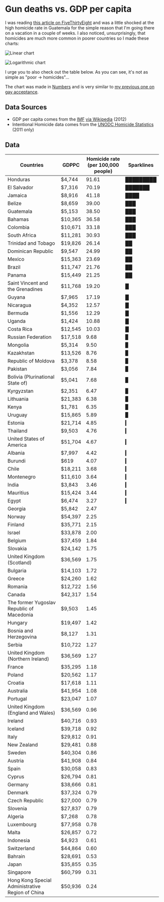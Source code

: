 # Gun deaths vs. GDP per capita

I was reading [this article on FiveThirtyEight](http://fivethirtyeight.com/datalab/oscar-pistorius-trial-puts-a-spotlight-on-crime-in-south-africa/) and was a little shocked at the high homicide rate in Guatemala for the simple reason that I'm going there on a vacation in a couple of weeks. I also noticed, unsurprisingly, that homicides are much more common in poorer countries so I made these charts:

![Linear chart](https://gist.github.com/atestu/10226116/raw/64f6cc9e6d9dbcabf8c988311cb4ae6613d312d6/chart-linear.png)

![Logarithmic chart](https://gist.github.com/atestu/10226116/raw/db4e49b6fde15923f7274e5c95ab9ab5c421be40/chart-log.png)

I urge you to also check out the table below. As you can see, it's not as simple as "poor → homicides"…

The chart was made in [Numbers](https://www.apple.com/mac/numbers/) and is very similar to [my previous one on gay acceptance](https://gist.github.com/atestu/9946443).

## Data Sources

* GDP per capita comes from the [IMF](http://www.imf.org/external/pubs/ft/weo/2013/02/weodata/weorept.aspx?sy=2012&ey=2012&ssd=1&sort=country&ds=.&br=1&pr1.x=16&pr1.y=7&c=512%2C668%2C914%2C672%2C612%2C946%2C614%2C137%2C311%2C962%2C213%2C674%2C911%2C676%2C193%2C548%2C122%2C556%2C912%2C678%2C313%2C181%2C419%2C867%2C513%2C682%2C316%2C684%2C913%2C273%2C124%2C868%2C339%2C921%2C638%2C948%2C514%2C943%2C218%2C686%2C963%2C688%2C616%2C518%2C223%2C728%2C516%2C558%2C918%2C138%2C748%2C196%2C618%2C278%2C522%2C692%2C622%2C694%2C156%2C142%2C624%2C449%2C626%2C564%2C628%2C565%2C228%2C283%2C924%2C853%2C233%2C288%2C632%2C293%2C636%2C566%2C634%2C964%2C238%2C182%2C662%2C453%2C960%2C968%2C423%2C922%2C935%2C714%2C128%2C862%2C611%2C135%2C321%2C716%2C243%2C456%2C248%2C722%2C469%2C942%2C253%2C718%2C642%2C724%2C643%2C576%2C939%2C936%2C644%2C961%2C819%2C813%2C172%2C199%2C132%2C733%2C646%2C184%2C648%2C524%2C915%2C361%2C134%2C362%2C652%2C364%2C174%2C732%2C328%2C366%2C258%2C734%2C656%2C144%2C654%2C146%2C336%2C463%2C263%2C528%2C268%2C923%2C532%2C738%2C944%2C578%2C176%2C537%2C534%2C742%2C536%2C866%2C429%2C369%2C433%2C744%2C178%2C186%2C436%2C925%2C136%2C869%2C343%2C746%2C158%2C926%2C439%2C466%2C916%2C112%2C664%2C111%2C826%2C298%2C542%2C927%2C967%2C846%2C443%2C299%2C917%2C582%2C544%2C474%2C941%2C754%2C446%2C698%2C666&s=PPPPC&grp=0&a=) [via Wikipedia](http://en.wikipedia.org/wiki/List_of_countries_by_GDP_(PPP)_per_capita) (2012)
* Intentional Homicide data comes from the [UNODC Homicide Statistics](https://www.unodc.org/unodc/en/data-and-analysis/homicide.html) (2011 only)

## Data

Countries | GDPPC | Homicide rate (per 100,000 people) | Sparklines
--------- | ----- | ---------------------------------- | ---
Honduras | $4,744 | 91.61 | █████████
El Salvador | $7,316 | 70.19 | ███████
Jamaica | $8,916 | 41.18 | ████
Belize | $8,659 | 39.00 | ███
Guatemala | $5,153 | 38.50 | ███
Bahamas | $10,365 | 36.58 | ███
Colombia | $10,671 | 33.18 | ███
South Africa | $11,281 | 30.93 | ███
Trinidad and Tobago | $19,826 | 26.14 | ██
Dominican Republic | $9,547 | 24.99 | ██
Mexico | $15,363 | 23.69 | ██
Brazil | $11,747 | 21.76 | ██
Panama | $15,449 | 21.25 | ██
Saint Vincent and the Grenadines | $11,768 | 19.20 | █
Guyana | $7,965 | 17.19 | █
Nicaragua | $4,352 | 12.57 | █
Bermuda | $1,556 | 12.29 | █
Uganda | $1,424 | 10.88 | █
Costa Rica | $12,545 | 10.03 | █
Russian Federation | $17,518 | 9.68 | ▊
Mongolia | $5,314 | 9.50 | ▊
Kazakhstan | $13,526 | 8.76 | ▊
Republic of Moldova | $3,378 | 8.58 | ▊
Pakistan | $3,056 | 7.84 | ▊
Bolivia (Plurinational State of) | $5,041 | 7.68 | ▊
Kyrgyzstan | $2,351 | 6.47 | ▊
Lithuania | $21,383 | 6.38 | ▊
Kenya | $1,781 | 6.35 | ▊
Uruguay | $15,865 | 5.89 | ▊
Estonia | $21,714 | 4.85 | ▎
Thailand | $9,503 | 4.76 | ▎
United States of America | $51,704 | 4.67 | ▎
Albania | $7,997 | 4.42 | ▎
Burundi | $619 | 4.07 | ▎
Chile | $18,211 | 3.68 | ▎
Montenegro | $11,610 | 3.64 | ▎
India | $3,843 | 3.46 | ▎
Mauritius | $15,424 | 3.44 | ▎
Egypt | $6,474 | 3.27 | ▎
Georgia | $5,842 | 2.47 | 
Norway | $54,397 | 2.25 | 
Finland | $35,771 | 2.15 | 
Israel | $33,878 | 2.00 | 
Belgium | $37,459 | 1.84 | 
Slovakia | $24,142 | 1.75 | 
United Kingdom (Scotland) | $36,569 | 1.75 | 
Bulgaria | $14,103 | 1.72 | 
Greece | $24,260 | 1.62 | 
Romania | $12,722 | 1.56 | 
Canada | $42,317 | 1.54 | 
The former Yugoslav Republic of Macedonia | $9,503 | 1.45 | 
Hungary | $19,497 | 1.42 | 
Bosnia and Herzegovina | $8,127 | 1.31 | 
Serbia | $10,722 | 1.27 | 
United Kingdom (Northern Ireland) | $36,569 | 1.27 | 
France | $35,295 | 1.18 | 
Poland | $20,562 | 1.17 | 
Croatia | $17,618 | 1.11 | 
Australia | $41,954 | 1.08 | 
Portugal | $23,047 | 1.07 | 
United Kingdom (England and Wales) | $36,569 | 0.96 | 
Ireland | $40,716 | 0.93 | 
Iceland | $39,718 | 0.92 | 
Italy | $29,812 | 0.91 | 
New Zealand | $29,481 | 0.88 | 
Sweden | $40,304 | 0.86 | 
Austria | $41,908 | 0.84 | 
Spain | $30,058 | 0.83 | 
Cyprus | $26,794 | 0.81 | 
Germany | $38,666 | 0.81 | 
Denmark | $37,324 | 0.79 | 
Czech Republic | $27,000 | 0.79 | 
Slovenia | $27,837 | 0.79 | 
Algeria | $7,268 | 0.78 | 
Luxembourg | $77,958 | 0.78 | 
Malta | $26,857 | 0.72 | 
Indonesia | $4,923 | 0.61 | 
Switzerland | $44,864 | 0.60 | 
Bahrain | $28,691 | 0.53 | 
Japan | $35,855 | 0.35 | 
Singapore | $60,799 | 0.31 | 
Hong Kong Special Administrative Region of China | $50,936 | 0.24 | 
